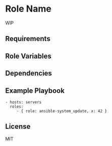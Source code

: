 Role Name
=========

WIP

Requirements
------------



Role Variables
--------------



Dependencies
------------



Example Playbook
----------------

    - hosts: servers
      roles:
         - { role: ansible-system_update, x: 42 }

License
-------

MIT
